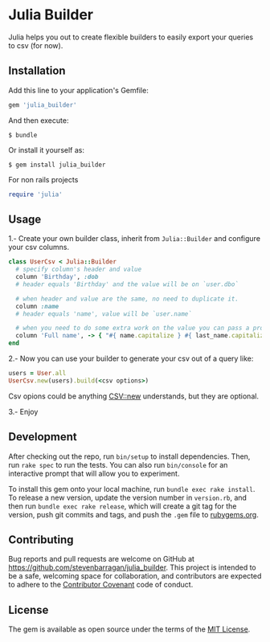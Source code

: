 # Julia Builder

Julia helps you out to create flexible builders to easily export your queries to csv (for now).

## Installation

Add this line to your application's Gemfile:

```ruby
gem 'julia_builder'
```

And then execute:

    $ bundle

Or install it yourself as:

    $ gem install julia_builder

For non rails projects

```ruby
require 'julia'
```

## Usage

1.- Create your own builder class, inherit from `Julia::Builder` and configure your csv columns.

```ruby
class UserCsv < Julia::Builder
  # specify column's header and value
  column 'Birthday', :dob
  # header equals 'Birthday' and the value will be on `user.dbo`

  # when header and value are the same, no need to duplicate it.
  column :name
  # header equals 'name', value will be `user.name`

  # when you need to do some extra work on the value you can pass a proc.
  column 'Full name', -> { "#{ name.capitalize } #{ last_name.capitalize }" }
end
```

2.- Now you can use your builder to generate your csv out of a query like:

```ruby
users = User.all
UserCsv.new(users).build(<csv options>)
```

Csv opions could be anything [CSV::new](http://ruby-doc.org/stdlib-2.0.0/libdoc/csv/rdoc/CSV.html) understands, but they are optional.

3.- Enjoy

## Development

After checking out the repo, run `bin/setup` to install dependencies. Then, run `rake spec` to run the tests. You can also run `bin/console` for an interactive prompt that will allow you to experiment.

To install this gem onto your local machine, run `bundle exec rake install`. To release a new version, update the version number in `version.rb`, and then run `bundle exec rake release`, which will create a git tag for the version, push git commits and tags, and push the `.gem` file to [rubygems.org](https://rubygems.org).

## Contributing

Bug reports and pull requests are welcome on GitHub at https://github.com/stevenbarragan/julia_builder. This project is intended to be a safe, welcoming space for collaboration, and contributors are expected to adhere to the [Contributor Covenant](contributor-covenant.org) code of conduct.


## License

The gem is available as open source under the terms of the [MIT License](http://opensource.org/licenses/MIT).


